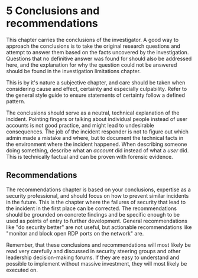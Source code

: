 # 5 Conclusions and recommendations

This chapter carries the conclusions of the investigator. A good way to approach the conclusions is to take the original research questions and attempt to answer them based on the facts uncovered by the investigation. Questions that no definitive answer was found for should also be addressed here, and the explanation for why the question could not be answered should be found in the investigation limitations chapter.

This is by it's nature a subjective chapter, and care should be taken when considering cause and effect, certainty and especially culpability. Refer to the general style guide to ensure statements of certainty follow a defined pattern. 

The conclusions should serve as a neutral, technical explanation of the incident. Pointing fingers or talking about individual people instead of user accounts is not good practice, and might lead to undesirable consequences. The job of the incident responder is not to figure out which admin made a mistake and where, but to document the technical facts in the environment where the incident happened. When describing someone doing something, describe what an _account_ did instead of what a _user_ did. This is technically factual and can be proven with forensic evidence.

## Recommendations

The recommendations chapter is based on your conclusions, expertise as a security professional, and should focus on how to prevent similar incidents in the future. This is the chapter where the failures of security that lead to the incident in the first place can be corrected. The recommendations should be grounded on concrete findings and be specific enough to be used as points of entry to further development. General recommendations like "do security better" are not useful, but actionable recommendations like "monitor and block open RDP ports on the network" are.

Remember, that these conclusions and recommendations will most likely be read very carefully and discussed in security steering groups and other leadership decision-making forums. If they are easy to understand and possible to implement without massive investment, they will most likely be executed on.